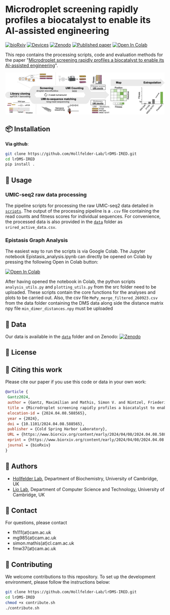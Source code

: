 # Microdroplet screening rapidly profiles a biocatalyst to enable its AI-assisted engineering

[![bioRxiv](https://img.shields.io/badge/bioRxiv-10.1101/2024.04.08.588565-b31b1b.svg)](https://www.biorxiv.org/content/10.1101/2024.04.08.588565)
[![Devices](https://img.shields.io/badge/%F0%9F%92%A7%20OpenWetWare-DropBase%20lrDMS%20chips-blue?style=flat&labelColor=gray&color=lightblue&link=https%3A%2F%2Fopenwetware.org%2Fwiki%2FDropBase%3ADevices)](https://openwetware.org/wiki/DropBase:Devices)
[![Zenodo](https://img.shields.io/badge/zenodo-10.1101%2F2024.04.08.588565-blue?style=flat&link=https%3A%2F%2Fzenodo.org%2Frecords%2F11357236)](https://zenodo.org/records/11357236)
[![Published paper](https://img.shields.io/badge/%F0%9F%93%83_full_paper-pdf-green)](https://www.biorxiv.org/content/10.1101/2024.04.08.588565.full.pdf)
<a target="_blank" href="https://colab.research.google.com/drive/16rXKgbGXBBsHvS_2V84WbfKsJYf9lO4Q">
  <img src="https://colab.research.google.com/assets/colab-badge.svg" alt="Open In Colab"/>
</a>

This repo contains the processing scripts, code and evaluation methods for the paper "[Microdroplet screening rapidly profiles a biocatalyst to enable its AI-assisted engineering](https://www.biorxiv.org/content/10.1101/2024.04.08.588565.full.pdf)".

![workflow](figs/lrdms_workflow.png)

## 📦 Installation

**Via github**:

```bash
git clone https://github.com/Hollfelder-Lab/lrDMS-IRED.git
cd lrDMS-IRED
pip install .
```

## 🚀 Usage

### UMIC-seq2 raw data processing
The pipeline scripts for processing the raw UMIC-seq2 data detailed in [`scripts`](scripts). The output of the processing pipeline is a `.csv` file containing the read counts and fitness scores for individual sequences. For convenience, the processed data is also provided in the [`data`](data) folder as `srired_active_data.csv`.

### Epistasis Graph Analysis

The easiest way to run the scripts is via Google Colab. The Jupyter notebook Epistasis_analysis.ipynb can directly be opened on Colab by pressing the following Open in Colab button:

[![Open In Colab](https://colab.research.google.com/assets/colab-badge.svg)](https://colab.research.google.com/github/Hollfelder-Lab/lrDMS-IRED/blob/main/notebooks/Epistasis_analysis.ipynb)

After having opened the notebook in Colab, the python scripts `analysis_utils.py` and `plotting_utils.py` from the src folder need to be uploaded. These scripts contain the core functions for the analyses and plots to be carried out. Also, the csv file `MePy_merge_filtered_260923.csv` from the data folder containing the DMS data along side the distance matrix npy file `min_dimer_distances.npy` must be uploaded

## 🧪 Data

Our data is available in the [`data`](data) folder and on Zenodo: [![Zenodo](https://img.shields.io/badge/zenodo-10.1101%2F2024.04.08.588565-blue?style=flat&link=https%3A%2F%2Fzenodo.org%2Frecords%2F11357236)](https://zenodo.org/records/11357236)

## 📜 License

## 📃 Citing this work

Please cite our paper if you use this code or data in your own work:

```bibtex
@article {
 Gantz2024,
 author = {Gantz, Maximilian and Mathis, Simon V. and Nintzel, Friederike E. H. and Zurek, Paul J. and Knaus, Tanja and Patel, Elie and Boros, Daniel and Weberling, Friedrich-Maximilian and Kenneth, Matthew R. A. and   Klein, Oskar J. and Medcalf, Elliot J. and Moss, Jacob and Herger, Michael and Kaminski, Tomasz S. and Mutti, Francesco G. and Lio, Pietro and Hollfelder, Florian},
 title = {Microdroplet screening rapidly profiles a biocatalyst to enable its AI-assisted engineering},
 elocation-id = {2024.04.08.588565},
 year = {2024},
 doi = {10.1101/2024.04.08.588565},
 publisher = {Cold Spring Harbor Laboratory},
 URL = {https://www.biorxiv.org/content/early/2024/04/08/2024.04.08.588565},
 eprint = {https://www.biorxiv.org/content/early/2024/04/08/2024.04.08.588565.full.pdf},
 journal = {bioRxiv}
}
```

## 👥 Authors

- [Hollfelder Lab](https://hollfelder.bioc.cam.ac.uk/), Department of Biochemistry, University of Cambridge, UK
- [Lio Lab](https://www.cst.cam.ac.uk/people/pl219), Department of Computer Science and Technology, University of Cambridge, UK

## 📧 Contact

For questions, please contact

- fh111(at)cam.ac.uk  
- mg985(at)cam.ac.uk
- simon.mathis(at)cl.cam.ac.uk
- fmw37(at)cam.ac.uk

## 🤝 Contributing

We welcome contributions to this repository. To set up the development environment, please follow the instructions below:

```bash
git clone https://github.com/Hollfelder-Lab/lrDMS-IRED.git
cd lrDMS-IRED
chmod +x contribute.sh
./contribute.sh
```
